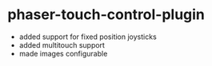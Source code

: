 phaser-touch-control-plugin
===========================

* added support for fixed position joysticks
* added multitouch support
* made images configurable
